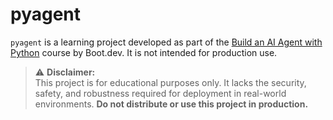 # pyagent

`pyagent` is a learning project developed as part of the [Build an AI Agent with Python](https://www.boot.dev/courses/build-ai-agent-python) course by Boot.dev. It is not intended for production use.

> ⚠️ **Disclaimer:**  
> This project is for educational purposes only. It lacks the security, safety, and robustness required for deployment in real-world environments. **Do not distribute or use this project in production.**
